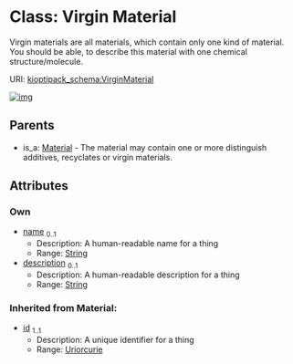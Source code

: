 
# Class: Virgin Material


Virgin materials are all materials, which contain only one kind of material. You should be able, to describe this material with one chemical structure/molecule.

URI: [kioptipack_schema:VirginMaterial](https://w3id.org/Fraunhofer/kioptipack-schema/VirginMaterial)


[![img](https://yuml.me/diagram/nofunky;dir:TB/class/[Material]^-[VirginMaterial&#124;id(i):uriorcurie;name(i):string%20%3F;description(i):string%20%3F],[Material])](https://yuml.me/diagram/nofunky;dir:TB/class/[Material]^-[VirginMaterial&#124;id(i):uriorcurie;name(i):string%20%3F;description(i):string%20%3F],[Material])

## Parents

 *  is_a: [Material](Material.md) - The material may contain one or more distinguish additives, recyclates or virgin materials.

## Attributes


### Own

 * [name](name.md)  <sub>0..1</sub>
     * Description: A human-readable name for a thing
     * Range: [String](types/String.md)
 * [description](description.md)  <sub>0..1</sub>
     * Description: A human-readable description for a thing
     * Range: [String](types/String.md)

### Inherited from Material:

 * [id](id.md)  <sub>1..1</sub>
     * Description: A unique identifier for a thing
     * Range: [Uriorcurie](types/Uriorcurie.md)
